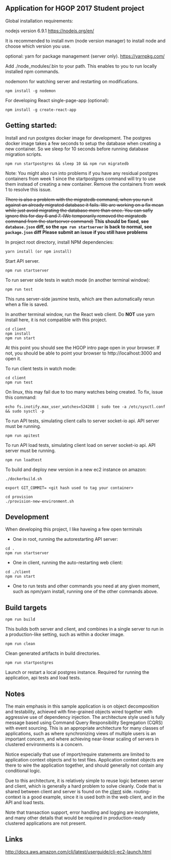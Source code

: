 ## Application for HGOP 2017 Student project

Global installation requirements:


nodejs version 6.9.1
https://nodejs.org/en/

It is recommended to install nvm (node version manager) to install node and choose which version you use.

optional: yarn for package management (server only).
https://yarnpkg.com/

Add ./node_modules/.bin to your path. This enables to you to run locally installed npm commands.

nodemonn for watching server and restarting on modifications.
```
npm install -g nodemon
```


For developing React single-page-app (optional):

```
npm install -g create-react-app
```


## Getting started:

Install and run postgres docker image for development.
The postgres docker image takes a few seconds to setup the database when creating a new container.
So we sleep for 10 seconds before running database migration scripts.
```
npm run startpostgres && sleep 10 && npm run migratedb
```
Note: You might also run into problems if you have any residual postgres containers from week 1 since the startpostgres command will try to use them instead of creating a new container. Remove the containers from week 1 to resolve this issue.

~~There is also a problem with the migratedb command, when you run it against an already migrated database it fails. We are working on a fix mean while just avoid migrating the database more than once. You can safly ignore this for day 6 and 7. (We temporarily removed the migratedb command from the startserver command)~~
**This should be fixed, see `database.json` diff, so the `npm run startserver` is back to normal, see `package.json` diff**
**Please submit an issue if you still have problems**

In project root directory, install NPM dependencies:

```
yarn install (or npm install)

```

Start API server.
```
npm run startserver
```

To run server side tests in watch mode (in another terminal window):
```
npm run test
```
This runs server-side jasmine tests, which are then automatically rerun when a file is saved.


In another terminal window, run the React web client. Do **NOT** use yarn install here, it is not
compatible with this project.
```
cd client
npm install
npm run start
```

At this point you should see the HGOP intro page open in your browser.
If not, you should be able to point your browser to http://localhost:3000 and open it.

To run client tests in watch mode:
```
cd client
npm run test
```
On linux, this may fail due to too many watches being created. To fix, issue this command:

```
echo fs.inotify.max_user_watches=524288 | sudo tee -a /etc/sysctl.conf && sudo sysctl -p
```



To run API tests, simulating client calls to server socket-io api. API server must be running.

```
npm run apitest
```


To run API load tests, simulating client load on server socket-io api. API server must be running.

```
npm run loadtest
```


To build and deploy new version in a new ec2 instance on amazon:

```
./dockerbuild.sh

export GIT_COMMIT= <git hash used to tag your container>

cd provision
./provision-new-environment.sh
```


## Development

When developing this project, I like haveing a few open terminals
- One in root, running the autorestarting API server:
```
cd .
npm run startserver
```

- One in client, running the auto-restarting web client:
```
cd ./client
npm run start
```
- One to run tests and other commands you need at any given moment, such as npm/yarn install, running
one of the other commands above.



## Build targets

```
npm run build
```
This builds both server and client, and combines in a single server to
run in a production-like setting, such as within a docker image.

```
npm run clean
```
Clean generated artifacts in build directories.

```
npm run startpostgres
```
Launch or restart a local postgres instance. Required for running the application, api tests and load tests.



## Notes

The main emphasis in this sample application is on object decomposition and testability, achieved with fine-grained
objects wired together with aggressive use of dependency injection. The architecture style used is fully message based
using Command Query Responsibility Segregation (CQRS) with event sourcing. This is an appropriate architecture for
many classes of applications, such as where synchronizing views of multiple users is an important concern, and where
achieving near-linear scaling of servers in clustered environments is a concern.

Notice especially that use of import/require statements are limited to application context
objects and to test files. Application context objects are there to wire the application
together, and should generally not contain any conditional logic.

Due to this architecture, it is relatively simple to reuse logic between server and
client, which is generally a hard problem to solve cleanly. Code that is shared
between client and server is found on the [client](client/src) side. routing-context is a good example,
since it is used both in the web client, and in the API and load tests.

Note that transaction support, error handling and logging are incomplete, and many other details that would be
required in production-ready clustered applications are not present.






## Links

http://docs.aws.amazon.com/cli/latest/userguide/cli-ec2-launch.html
